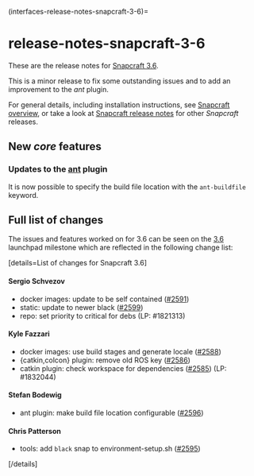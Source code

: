 (interfaces-release-notes-snapcraft-3-6)=
# release-notes-snapcraft-3-6

These are the release notes for [Snapcraft 3.6](https://github.com/snapcore/snapcraft/releases/tag/3.6).

This is a minor release to fix some outstanding issues and to add an improvement to the *ant* plugin.

For general details, including installation instructions, see [Snapcraft overview](/), or take a look at [Snapcraft release notes](/) for other *Snapcraft* releases.

## New *core* features

### Updates to the [ant](/) plugin

It is now possible to specify the build file location with the `ant-buildfile` keyword.

## Full list of changes

The issues and features worked on for 3.6 can be seen on the [3.6](https://github.com/snapcore/snapcraft/releases/tag/3.6) launchpad milestone which are reflected in the following change list:

[details=List of changes for Snapcraft 3.6]

#### Sergio Schvezov

-   docker images: update to be self contained ([#2591](https://github.com/snapcore/snapcraft/pull/2591))
-   static: update to newer black ([#2599](https://github.com/snapcore/snapcraft/pull/2599))
-   repo: set priority to critical for debs (LP: #1821313)

#### Kyle Fazzari

-   docker images: use build stages and generate locale ([#2588](https://github.com/snapcore/snapcraft/pull/2588))
-   {catkin,colcon} plugin: remove old ROS key ([#2586](https://github.com/snapcore/snapcraft/pull/2586))
-   catkin plugin: check workspace for dependencies ([#2585](https://github.com/snapcore/snapcraft/pull/2585)) (LP: #1832044)

#### Stefan Bodewig

-   ant plugin: make build file location configurable ([#2596](https://github.com/snapcore/snapcraft/pull/2596))

#### Chris Patterson

-   tools: add `black` snap to environment-setup.sh ([#2595](https://github.com/snapcore/snapcraft/pull/2595))



[/details]


